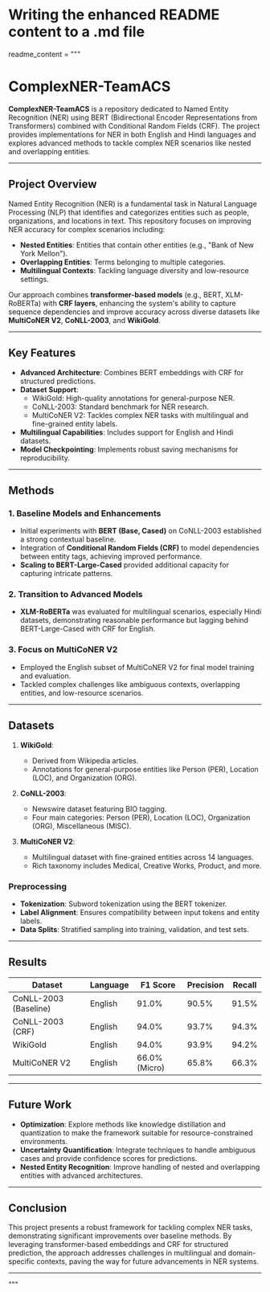 # Writing the enhanced README content to a .md file
readme_content = """
# ComplexNER-TeamACS

**ComplexNER-TeamACS** is a repository dedicated to Named Entity Recognition (NER) using BERT (Bidirectional Encoder Representations from Transformers) combined with Conditional Random Fields (CRF). The project provides implementations for NER in both English and Hindi languages and explores advanced methods to tackle complex NER scenarios like nested and overlapping entities.

---

## Project Overview

Named Entity Recognition (NER) is a fundamental task in Natural Language Processing (NLP) that identifies and categorizes entities such as people, organizations, and locations in text. This repository focuses on improving NER accuracy for complex scenarios including:
- **Nested Entities**: Entities that contain other entities (e.g., "Bank of New York Mellon").
- **Overlapping Entities**: Terms belonging to multiple categories.
- **Multilingual Contexts**: Tackling language diversity and low-resource settings.

Our approach combines **transformer-based models** (e.g., BERT, XLM-RoBERTa) with **CRF layers**, enhancing the system's ability to capture sequence dependencies and improve accuracy across diverse datasets like **MultiCoNER V2**, **CoNLL-2003**, and **WikiGold**.

---

## Key Features

- **Advanced Architecture**: Combines BERT embeddings with CRF for structured predictions.
- **Dataset Support**:
  - WikiGold: High-quality annotations for general-purpose NER.
  - CoNLL-2003: Standard benchmark for NER research.
  - MultiCoNER V2: Tackles complex NER tasks with multilingual and fine-grained entity labels.
- **Multilingual Capabilities**: Includes support for English and Hindi datasets.
- **Model Checkpointing**: Implements robust saving mechanisms for reproducibility.

---

## Methods

### 1. Baseline Models and Enhancements
- Initial experiments with **BERT (Base, Cased)** on CoNLL-2003 established a strong contextual baseline.
- Integration of **Conditional Random Fields (CRF)** to model dependencies between entity tags, achieving improved performance.
- **Scaling to BERT-Large-Cased** provided additional capacity for capturing intricate patterns.

### 2. Transition to Advanced Models
- **XLM-RoBERTa** was evaluated for multilingual scenarios, especially Hindi datasets, demonstrating reasonable performance but lagging behind BERT-Large-Cased with CRF for English.

### 3. Focus on MultiCoNER V2
- Employed the English subset of MultiCoNER V2 for final model training and evaluation.
- Tackled complex challenges like ambiguous contexts, overlapping entities, and low-resource scenarios.

---

## Datasets

1. **WikiGold**: 
   - Derived from Wikipedia articles.
   - Annotations for general-purpose entities like Person (PER), Location (LOC), and Organization (ORG).

2. **CoNLL-2003**: 
   - Newswire dataset featuring BIO tagging.
   - Four main categories: Person (PER), Location (LOC), Organization (ORG), Miscellaneous (MISC).

3. **MultiCoNER V2**:
   - Multilingual dataset with fine-grained entities across 14 languages.
   - Rich taxonomy includes Medical, Creative Works, Product, and more.

### Preprocessing
- **Tokenization**: Subword tokenization using the BERT tokenizer.
- **Label Alignment**: Ensures compatibility between input tokens and entity labels.
- **Data Splits**: Stratified sampling into training, validation, and test sets.

---

## Results

| **Dataset**          | **Language** | **F1 Score** | **Precision** | **Recall** |
|-----------------------|--------------|--------------|---------------|------------|
| CoNLL-2003 (Baseline) | English      | 91.0%        | 90.5%         | 91.5%      |
| CoNLL-2003 (CRF)      | English      | 94.0%        | 93.7%         | 94.3%      |
| WikiGold              | English      | 94.0%        | 93.9%         | 94.2%      |
| MultiCoNER V2         | English      | 66.0% (Micro) | 65.8%         | 66.3%      |

---

## Future Work

- **Optimization**: Explore methods like knowledge distillation and quantization to make the framework suitable for resource-constrained environments.
- **Uncertainty Quantification**: Integrate techniques to handle ambiguous cases and provide confidence scores for predictions.
- **Nested Entity Recognition**: Improve handling of nested and overlapping entities with advanced architectures.

---

## Conclusion

This project presents a robust framework for tackling complex NER tasks, demonstrating significant improvements over baseline methods. By leveraging transformer-based embeddings and CRF for structured prediction, the approach addresses challenges in multilingual and domain-specific contexts, paving the way for future advancements in NER systems.

---
"""